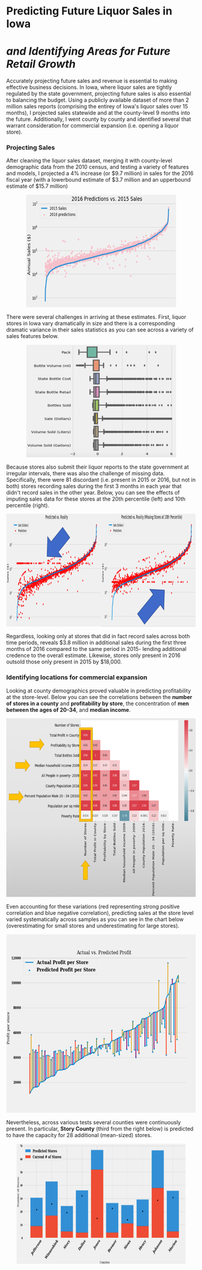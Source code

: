 # Predicting Future Liquor Sales in Iowa  
# *and Identifying Areas for Future Retail Growth*

Accurately projecting future sales and revenue is essential to making effective business decisions. In Iowa, where liquor sales are tightly regulated by the state government, projecting future sales is also essential to balancing the budget. Using a publicly available dataset of more than 2 million sales reports (comprising the entirey of Iowa's liquor sales over 15 months), I projected sales statewide and at the county-level 9 months into the future. Additionally, I went county by county and identified several that warrant consideration for commercial expansion (i.e. opening a liquor store). 

### Projecting Sales 

After cleaning the liquor sales dataset, merging it with county-level demographic data from the 2010 census, and testing a variety of features and models, I projected a 4% increase (or $9.7 million) in sales for the 2016 fiscal year (with a lowerbound estimate of $3.7 million and an upperbound estimate of $15.7 million)

<p align="center">
  <img src="https://github.com/slevin886/IowaLiquorSales/blob/master/Images/Picture2.png" height="300" width="400">
</p>

There were several challenges in arriving at these estimates. First, liquor stores in Iowa vary dramatically in size and there is a corresponding dramatic variance in their sales statistics as you can see across a variety of sales features below.

<p align="center">
  <img src="https://github.com/slevin886/IowaLiquorSales/blob/master/Images/Picture7.png" height="300" width="400">
</p>

Because stores also submit their liquor reports to the state government at irregular intervals, there was also the challenge of missing data. Specifically, there were 81 discordant (i.e. present in 2015 or 2016, but not in both) stores recording sales during the first 3 months in each year that didn't record sales in the other year. Below, you can see the effects of imputing sales data for these stores at the 20th percentile (left) and 10th percentile (right). 

<p align="center">
  <img src="https://github.com/slevin886/IowaLiquorSales/blob/master/Images/dualimage.png" height="300" width="600">
</p>

Regardless, looking only at stores that did in fact record sales across both time periods, reveals $3.8 million in additional sales during the first three months of 2016 compared to the same period in 2015- lending additional credence to the overall estimate. Likewise,  stores only present in 2016 outsold those only present in 2015 by $18,000.

### Identifying locations for commercial expansion

Looking at county demographics proved valuable in predicting profitability at the store-level. Below you can see  the correlations between the **number of stores in a county** and **profitability by store**, the concentration of **men between the ages of 20-34**, and **median income**. 

<p align="center">
  <img src="https://github.com/slevin886/IowaLiquorSales/blob/master/Images/lastimage.png" height="475" width="600">
</p>

Even accounting for these variations (red representing strong positive correlation and blue negative correlation), predicting sales at the store level varied systematically across samples as you can see in the chart below (overestimating for small stores and underestimating for large stores). 

<p align="center">
  <img src="https://github.com/slevin886/IowaLiquorSales/blob/master/Images/Picture6.png" height="475" width="600">
</p>

Nevertheless, across various tests several counties were continuously present. In particular, **Story County** (third from the right below) is predicted to have the capacity for 28 additional (mean-sized) stores. 

<p align="center">
  <img src="https://github.com/slevin886/IowaLiquorSales/blob/master/Images/Picture4.png" height="320" width="450">
</p>
